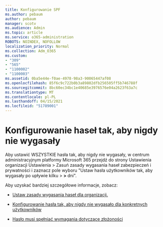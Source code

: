 ```yaml
---
title: Konfigurowanie SPF
ms.author: pebaum
author: pebaum
manager: scotv
ms.audience: Admin
ms.topic: article
ms.service: o365-administration
ROBOTS: NOINDEX, NOFOLLOW
localization_priority: Normal
ms.collection: Adm_O365
ms.custom:
- "309"
- "565"
- "1100002"
- "1100003"
ms.assetid: 0ba5e44e-f0ae-4978-98a3-90065447af08
ms.openlocfilehash: 85f6c9c722b0b3a89802dfb256505ff5b746788f
ms.sourcegitcommit: 8bc60ec34bc1e40685e3976576e04a2623f63a7c
ms.translationtype: MT
ms.contentlocale: pl-PL
ms.lasthandoff: 04/15/2021
ms.locfileid: "51789001"
---
```

# <a name="set-passwords-to-never-expire"></a>Konfigurowanie haseł tak, aby nigdy nie wygasały

Aby ustawić WSZYSTKIE hasła tak, aby nigdy nie wygasały, w centrum administracyjnym platformy Microsoft 365 przejdź do strony Ustawienia organizacji Ustawienia > Zasuń zasady wygasania haseł zabezpieczeń i prywatności i zaznacz pole wyboru "Ustaw hasła użytkowników tak, aby wygasały po upływie kilku  >  **[](https://portal.office.com/adminportal/home#/settings/security)  >  [](https://portal.microsoft.com/Adminportal/Home#/Settings/SecurityPrivacy/:/Settings/L1/PasswordPolicy)** dni".
  
Aby uzyskać bardziej szczegółowe informacje, zobacz:

- [Ustaw zasady wygasania haseł dla organizacji.](https://docs.microsoft.com/microsoft-365/admin/manage/set-password-expiration-policy)
  
- [Konfigurowanie hasła tak, aby nigdy nie wygasało dla konkretnych użytkowników](https://docs.microsoft.com/microsoft-365/admin/add-users/set-password-to-never-expire)

- [Hasło musi spełniać wymagania dotyczące złożoności](https://docs.microsoft.com/windows/security/threat-protection/security-policy-settings/password-must-meet-complexity-requirements)
  